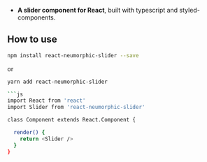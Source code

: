 * **A slider component for React**, built with typescript and styled-components.

## How to use

```sh
npm install react-neumorphic-slider --save
```
or
```sh
yarn add react-neumorphic-slider

```js
import React from 'react'
import Slider from 'react-neumorphic-slider'

class Component extends React.Component {

  render() {
    return <Slider />
  }
}
```
